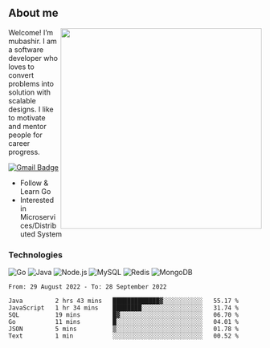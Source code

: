 ## About me

<img align="right" src="https://github-readme-stats-zhiwei-feng.vercel.app/api?username=mub4shir&show_icons=true" width="400" />

Welcome! I’m mubashir. I am a software developer who loves to convert problems into solution with scalable designs. I like to motivate and mentor people for career progress.

[![Gmail Badge](https://img.shields.io/badge/-mubashir11131719@gmail.com-c14438?style=flat-square&logo=Gmail&logoColor=white&link=mailto:mubashir11131719@gmail.com)](mailto:mubashir11131719@gmail.com)




- Follow & Learn Go
- Interested in Microservices/Distributed System


### Technologies
![Go](https://img.shields.io/badge/-Go-000000?style=flat-square&logo=go)
![Java](https://img.shields.io/badge/-Java-E34A86?style=flat-square&logo=java)
![Node.js](https://img.shields.io/badge/-Node.js-000000?style=flat-square&logo=node.js)
![MySQL](https://img.shields.io/badge/-MySQL-orange?style=flat-square&logo=MySQL)
![Redis](https://img.shields.io/badge/-Redis-black?style=flat-square&logo=Redis)
![MongoDB](https://img.shields.io/badge/-MongoDB-000000?style=flat-square&logo=mongodb)






<!--START_SECTION:waka-->

```text
From: 29 August 2022 - To: 28 September 2022

Java         2 hrs 43 mins   █████████████▓░░░░░░░░░░░   55.17 %
JavaScript   1 hr 34 mins    ████████░░░░░░░░░░░░░░░░░   31.74 %
SQL          19 mins         █▓░░░░░░░░░░░░░░░░░░░░░░░   06.70 %
Go           11 mins         █░░░░░░░░░░░░░░░░░░░░░░░░   04.01 %
JSON         5 mins          ▒░░░░░░░░░░░░░░░░░░░░░░░░   01.78 %
Text         1 min           ░░░░░░░░░░░░░░░░░░░░░░░░░   00.52 %
```

<!--END_SECTION:waka-->
</p>


